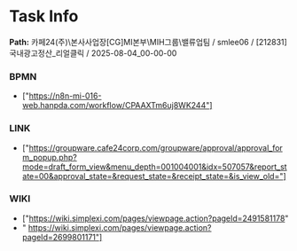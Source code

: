 # Task Info

**Path:** 카페24(주)\본사사업장\[CG]MI본부\MIH그룹\밸류업팀 / smlee06 / [212831] 국내광고정산_리얼클릭 / 2025-08-04_00-00-00

### BPMN
- ["https://n8n-mi-016-web.hanpda.com/workflow/CPAAXTm6uj8WK244"]

### LINK
- ["https://groupware.cafe24corp.com/groupware/approval/approval_form_popup.php?mode=draft_form_view&menu_depth=001004001&idx=507057&report_state=00&approval_state=&request_state=&receipt_state=&is_view_old="]

### WIKI
- ["https://wiki.simplexi.com/pages/viewpage.action?pageId=2491581178"
- " https://wiki.simplexi.com/pages/viewpage.action?pageId=2699801171"]

